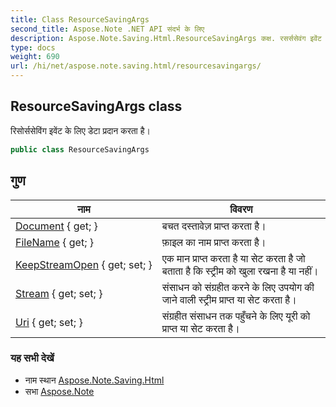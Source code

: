 ```yaml
---
title: Class ResourceSavingArgs
second_title: Aspose.Note .NET API संदर्भ के लिए
description: Aspose.Note.Saving.Html.ResourceSavingArgs कक्ष. रसर्ससेवंग इवेंट के लए डेट प्रदन करत है
type: docs
weight: 690
url: /hi/net/aspose.note.saving.html/resourcesavingargs/
---
```

## ResourceSavingArgs class

रिसोर्ससेविंग इवेंट के लिए डेटा प्रदान करता है।

```csharp
public class ResourceSavingArgs
```

## गुण

| नाम | विवरण |
| --- | --- |
| [Document](../../aspose.note.saving.html/resourcesavingargs/document/) { get; } | बचत दस्तावेज़ प्राप्त करता है। |
| [FileName](../../aspose.note.saving.html/resourcesavingargs/filename/) { get; } | फ़ाइल का नाम प्राप्त करता है। |
| [KeepStreamOpen](../../aspose.note.saving.html/resourcesavingargs/keepstreamopen/) { get; set; } | एक मान प्राप्त करता है या सेट करता है जो बताता है कि स्ट्रीम को खुला रखना है या नहीं। |
| [Stream](../../aspose.note.saving.html/resourcesavingargs/stream/) { get; set; } | संसाधन को संग्रहीत करने के लिए उपयोग की जाने वाली स्ट्रीम प्राप्त या सेट करता है। |
| [Uri](../../aspose.note.saving.html/resourcesavingargs/uri/) { get; set; } | संग्रहीत संसाधन तक पहुँचने के लिए यूरी को प्राप्त या सेट करता है। |

### यह सभी देखें

* नाम स्थान [Aspose.Note.Saving.Html](../../aspose.note.saving.html/)
* सभा [Aspose.Note](../../)


